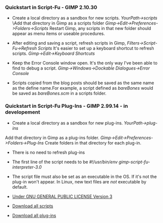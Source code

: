 
### Quickstart in Script-Fu - GIMP 2.10.30

* Create a local directory as a sandbox for new scripts.
*YourPath->scripts* \Add that directory in Gimp as a scripts folder
*Gimp->Edit->Preferences->Folders->Scripts*
 Restart Gimp, any scripts in that new folder should appear as menu items or
 useable procedures.

* After editing and saving a script, refresh scripts in Gimp,
*Filters->Script-Fu->Refresh Scripts*
It's easier to set up a keyboard shortcut to refresh scripts. 
*Gimp->Edit->Keyboard Shortcuts*

* Keep the Error Console window open. It's the only way I've been able to find
to debug a script.
*Gimp->Windows->Dockable Dialogues->Error Console*

* Scripts copied from the blog posts should be saved as the same name as the
define name.For example, a script defined as *bareBones* would be saved as
*bareBones.scm* in a scripts folder.

### Quickstart in Script-Fu Plug-Ins - GIMP 2.99.14 - in developement

* Create a local directory as a sandbox for new plug-ins. *YourPath->plug-ins*

Add that directory in Gimp as a plug-ins folder. 
*Gimp->Edit->Preferences->Folders->Plug-Ins*
Create folders in that directory for each plug-in.

* There is no need to refresh plug-ins
* The first line of the script needs to be 
  *#!/usr/bin/env gimp-script-fu-interpreter-3.0*

* The script file must also be set as an executable in the OS.
If it's not the plug-in won't appear. In Linux, new text files are *not* 
executable by default. 


* [Under GNU GENERAL PUBLIC LICENSE Version 3](https://github.com/script-fu/script-fu.github.io/blob/main/LICENSE)
* [Download all scripts](https://downgit.github.io/#/home?url=https://github.com/script-fu/script-fu.github.io/tree/main/scripts)
* [Download all plug-ins](https://downgit.github.io/#/home?url=https://github.com/script-fu/script-fu.github.io/tree/main/plug-ins)